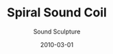 ---
title: Spiral Sound Coil
subtitle: Sound Sculpture
date: '2010-03-01'
thumbnail: spiralsound.jpg
related: []
category: ['soundworks']
---